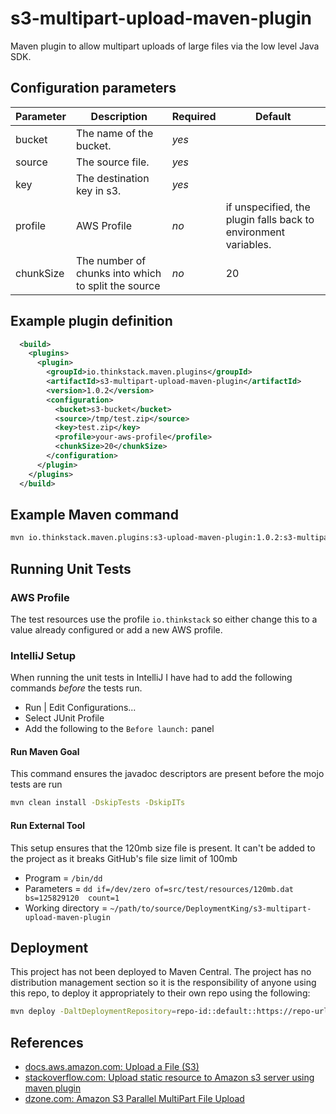 # s3-multipart-upload-maven-plugin
Maven plugin to allow multipart uploads of large files via the low level Java SDK.

## Configuration parameters

| Parameter | Description | Required | Default |
|-----------|-------------|----------|---------|
|bucket|The name of the bucket. |*yes*| |
|source|The source file. |*yes*| |
|key|The destination key in s3. | *yes*| |
|profile|AWS Profile | *no* | if unspecified, the plugin falls back to environment variables. |
|chunkSize|The number of chunks into which to split the source | *no* | 20 |

## Example plugin definition
```xml
  <build>
    <plugins>
      <plugin>
        <groupId>io.thinkstack.maven.plugins</groupId>
        <artifactId>s3-multipart-upload-maven-plugin</artifactId>
        <version>1.0.2</version>
        <configuration>
          <bucket>s3-bucket</bucket>
          <source>/tmp/test.zip</source>
          <key>test.zip</key>
          <profile>your-aws-profile</profile>
          <chunkSize>20</chunkSize>
        </configuration>
      </plugin>
    </plugins>
  </build>
```
## Example Maven command
```bash
mvn io.thinkstack.maven.plugins:s3-upload-maven-plugin:1.0.2:s3-multipart-upload
```

## Running Unit Tests

### AWS Profile
The test resources use the profile `io.thinkstack` so either change this to a value already configured or add a new AWS 
profile.

### IntelliJ Setup
When running the unit tests in IntelliJ I have had to add the following commands _before_ the tests run.

* Run | Edit Configurations...
* Select JUnit Profile
* Add the following to the `Before launch:` panel

#### Run Maven Goal
This command ensures the javadoc descriptors are present before the mojo tests are run
```bash
mvn clean install -DskipTests -DskipITs
```

#### Run External Tool
This setup ensures that the 120mb size file is present. It can't be added to the project as it breaks GitHub's 
file size limit of 100mb
* Program = `/bin/dd`
* Parameters = `dd if=/dev/zero of=src/test/resources/120mb.dat  bs=125829120  count=1`
* Working directory = `~/path/to/source/DeploymentKing/s3-multipart-upload-maven-plugin`

## Deployment
This project has not been deployed to Maven Central. The project has no distribution management section so it is the 
responsibility of anyone using this repo, to deploy it appropriately to their own repo using the following:

```bash
mvn deploy -DaltDeploymentRepository=repo-id::default::https://repo-url
```

## References
* [docs.aws.amazon.com: Upload a File (S3)](http://docs.aws.amazon.com/AmazonS3/latest/dev/llJavaUploadFile.html)
* [stackoverflow.com: Upload static resource to Amazon s3 server using maven plugin](https://stackoverflow.com/questions/20650514/upload-static-resource-to-amazon-s3-server-using-maven-plugin)
* [dzone.com: Amazon S3 Parallel MultiPart File Upload](https://dzone.com/articles/amazon-s3-parallel-multipart)
